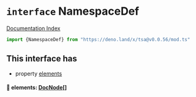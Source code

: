# `interface` NamespaceDef

[Documentation Index](../README.md)

```ts
import {NamespaceDef} from "https://deno.land/x/tsa@v0.0.56/mod.ts"
```

## This interface has

- property [elements](#-elements-docnode)


#### 📄 elements: [DocNode](../type.DocNode/README.md)\[]




